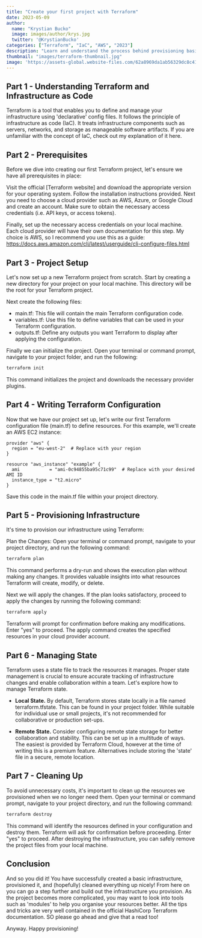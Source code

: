 ```yaml
---
title: "Create your first project with Terraform"
date: 2023-05-09
author: 
  name: "Krystian Bucko"
  image: images/author/krys.jpg
  twitter: '@KrystianBucko'
categories: ["Terraform", "IaC", "AWS", "2023"]
description: "Learn and understand the process behind provisioning basic IaC with Terraform."
thumbnail: "images/terraform-thumbnail.jpg"
image: 'https://assets-global.website-files.com/62a8969da1ab56329dc8c41e/6413f8a11251e370fb5b404d_Hashicorp%20Certified%20Terraform%20Associate%201.png' 
---
```



## Part 1 - Understanding Terraform and Infrastructure as Code
Terraform is a tool that enables you to define and manage your infrastructure using 'declarative' config files. It follows the principle of infrastructure as code (IaC). It treats infrastructure components such as servers, networks, and storage as manageable software artifacts. If you are unfamiliar with the concept of IaC, check out my explanation of it here. 
<!-- add link to other blog post -->
## Part 2 - Prerequisites
Before we dive into creating our first Terraform project, let's ensure we have all prerequisites in place:

Visit the official [Terraform website]<a href="https://www.terraform.io/"></a> and download the appropriate version for your operating system. Follow the installation instructions provided. Next you need to choose a cloud provider such as AWS, Azure, or Google Cloud and create an account. Make sure to obtain the necessary access credentials (i.e. API keys, or access tokens).

Finally, set up the necessary access credentials on your local machine. Each cloud provider will have their own documentation for this step. My choice is AWS, so I recommend you use this as a guide: https://docs.aws.amazon.com/cli/latest/userguide/cli-configure-files.html

## Part 3 - Project Setup

Let's now set up a new Terraform project from scratch. Start by creating a new directory for your project on your local machine. This directory will be the root for your Terraform project.

Next create the following files:
- main.tf: This file will contain the main Terraform configuration code.
- variables.tf: Use this file to define variables that can be used in your Terraform configuration.
- outputs.tf: Define any outputs you want Terraform to display after applying the configuration.

Finally we can initialize the project. Open your terminal or command prompt, navigate to your project folder, and run the following:

```bash
terraform init
```
This command initializes the project and downloads the necessary provider plugins.

## Part 4 - Writing Terraform Configuration
Now that we have our project set up, let's write our first Terraform configuration file (main.tf) to define resources. For this example, we'll create an AWS EC2 instance:

```hcl
provider "aws" {
  region = "eu-west-2"  # Replace with your region
}

resource "aws_instance" "example" {
  ami           = "ami-0c94855ba95c71c99"  # Replace with your desired AMI ID
  instance_type = "t2.micro"
}
```
Save this code in the main.tf file within your project directory.

## Part 5 - Provisioning Infrastructure
It's time to provision our infrastructure using Terraform:

Plan the Changes: Open your terminal or command prompt, navigate to your project directory, and run the following command:

```bash
terraform plan
```

This command performs a dry-run and shows the execution plan without making any changes. It provides valuable insights into what resources Terraform will create, modify, or delete.

Next we will apply the changes. If the plan looks satisfactory, proceed to apply the changes by running the following command:

```bash
terraform apply
```
Terraform will prompt for confirmation before making any modifications. Enter "yes" to proceed. The apply command creates the specified resources in your cloud provider account.

## Part 6 - Managing State
Terraform uses a state file to track the resources it manages. Proper state management is crucial to ensure accurate tracking of infrastructure changes and enable collaboration within a team. Let's explore how to manage Terraform state.

- <strong>Local State.</strong> By default, Terraform stores state locally in a file named terraform.tfstate. This can be found in your project folder. While suitable for individual use or small projects, it's not recommended for collaborative or production set-ups.

- <strong>Remote State.</strong> Consider configuring remote state storage for better collaboration and stability. This can be set up in a multitude of ways. The easiest is provided by Terraform Cloud, however at the time of writing this is a premium feature. Alternatives include storing the 'state' file in a secure, remote location. 

## Part 7 - Cleaning Up
To avoid unnecessary costs, it's important to clean up the resources we provisioned when we no longer need them. Open your terminal or command prompt, navigate to your project directory, and run the following command:

```bash
terraform destroy
```

This command will identify the resources defined in your configuration and destroy them. Terraform will ask for confirmation before proceeding. Enter "yes" to proceed. After destroying the infrastructure, you can safely remove the project files from your local machine.

## Conclusion

And so you did it! You have successfully created a basic infrastructure, provisioned it, and (hopefully) cleaned everything up nicely! From here on you can go a step further and build out the infrastructure you provision. As the project becomes more complicated, you may want to look into tools such as 'modules' to help you organise your resources better. All the tips and tricks are very well contained in the official HashiCorp Terraform documentation. SO please go ahead and give that a read too!
<!-- Insert link to terraform documentation. -->
Anyway. Happy provisioning!

